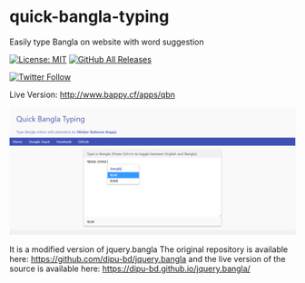 # quick-bangla-typing
Easily type Bangla on website with word suggestion

[![License: MIT](https://img.shields.io/badge/License-MIT-yellow.svg)](https://github.com/ohidurbappy/quick-bangla-typing/blob/master/LICENSE)
[![GitHub All Releases](https://img.shields.io/github/downloads/atom/atom/total.svg)](https://github.com/ohidurbappy/quick-bangla-typing)


[![Twitter Follow](https://img.shields.io/twitter/follow/espadrine.svg?label=Follow&style=social)](http://twiteer.com/ohidurbappy)

Live Version:
http://www.bappy.cf/apps/qbn

<img src="screenshot.png"/>


It is a modified version of jquery.bangla
The original repository is available here:
https://github.com/dipu-bd/jquery.bangla
and the live version of the source is available here:
https://dipu-bd.github.io/jquery.bangla/
